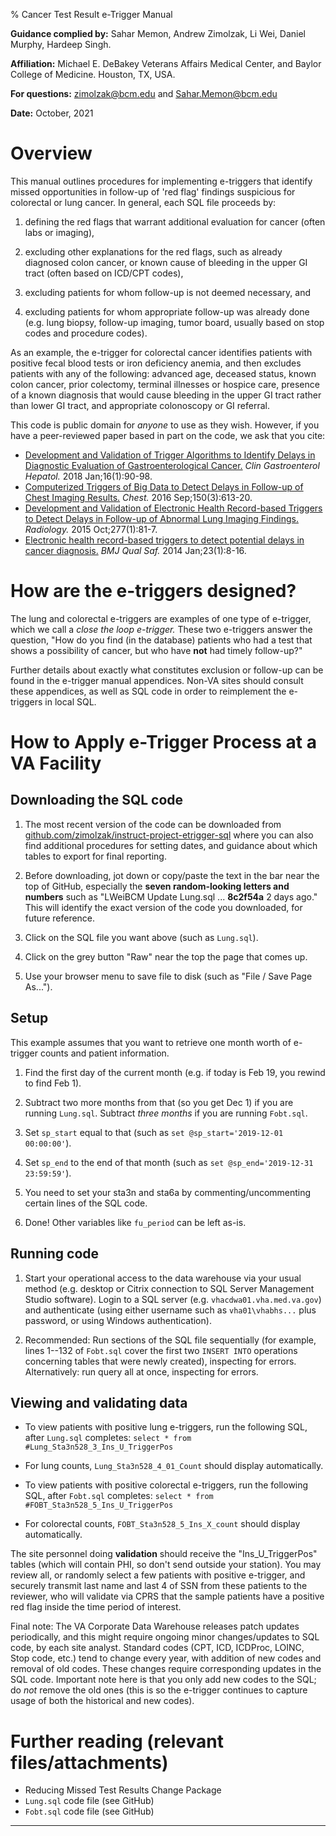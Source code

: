 % Cancer Test Result e-Trigger Manual

**Guidance complied by:** Sahar Memon, Andrew Zimolzak, Li Wei, Daniel
Murphy, Hardeep Singh.

**Affiliation:** Michael E. DeBakey Veterans Affairs Medical Center,
  and Baylor College of Medicine. Houston, TX, USA.

**For questions:** [zimolzak@bcm.edu](mailto:zimolzak@bcm.edu) and [Sahar.Memon@bcm.edu](mailto:Sahar.Memon@bcm.edu)

**Date:** October, 2021




# Overview

This manual outlines procedures for implementing e-triggers that
identify missed opportunities in follow-up of 'red flag' findings
suspicious for colorectal or lung cancer. In general, each SQL file
proceeds by:

1. defining the red flags that warrant additional evaluation for
    cancer (often labs or imaging),

2. excluding other explanations for the red flags, such as already
    diagnosed colon cancer, or known cause of bleeding in the upper GI
    tract (often based on ICD/CPT codes),

3. excluding patients for whom follow-up is not deemed necessary, and

4. excluding patients for whom appropriate follow-up was already done
    (e.g. lung biopsy, follow-up imaging, tumor board, usually based
    on stop codes and procedure codes).

As an example, the e-trigger for colorectal cancer identifies patients
with positive fecal blood tests or iron deficiency anemia, and then
excludes patients with any of the following: advanced age, deceased
status, known colon cancer, prior colectomy, terminal illnesses or
hospice care, presence of a known diagnosis that would cause bleeding
in the upper GI tract rather than lower GI tract, and appropriate
colonoscopy or GI referral.

This code is public domain for *anyone* to use as they wish. However,
if you have a peer-reviewed paper based in part on the code, we ask
that you cite:

- [Development and Validation of Trigger Algorithms to Identify Delays in Diagnostic Evaluation of Gastroenterological Cancer.](https://pubmed.ncbi.nlm.nih.gov/28804030/) *Clin Gastroenterol Hepatol.* 2018 Jan;16(1):90-98.
- [Computerized Triggers of Big Data to Detect Delays in Follow-up of Chest Imaging Results.](https://pubmed.ncbi.nlm.nih.gov/27178786/) *Chest.* 2016 Sep;150(3):613-20.
- [Development and Validation of Electronic Health Record-based Triggers to Detect Delays in Follow-up of Abnormal Lung Imaging Findings.](https://pubmed.ncbi.nlm.nih.gov/25961634/) *Radiology.* 2015 Oct;277(1):81-7.
- [Electronic health record-based triggers to detect potential delays in cancer diagnosis.](https://pubmed.ncbi.nlm.nih.gov/23873756/) *BMJ Qual Saf.* 2014 Jan;23(1):8-16.




# How are the e-triggers designed?

The lung and colorectal e-triggers are examples of one type of
e-trigger, which we call a *close the loop e-trigger.* These two
e-triggers answer the question, "How do you find (in the database)
patients who had a test that shows a possibility of cancer, but who
have **not** had timely follow-up?"

Further details about exactly what constitutes exclusion or follow-up
can be found in the e-trigger manual appendices. Non-VA sites should
consult these appendices, as well as SQL code in order to reimplement
the e-triggers in local SQL.




# How to Apply e-Trigger Process at a VA Facility

## Downloading the SQL code

1. The most recent version of the code can be downloaded from
    [github.com/zimolzak/instruct-project-etrigger-sql](https://github.com/zimolzak/instruct-project-etrigger-sql)
    where you can also find additional procedures for setting dates,
    and guidance about which tables to export for final reporting.

2. Before downloading, jot down or copy/paste the text in the bar near
    the top of GitHub, especially the **seven random-looking letters
    and numbers** such as "LWeiBCM Update Lung.sql ... **8c2f54a** 2
    days ago." This will identify the exact version of the code you
    downloaded, for future reference.

3. Click on the SQL file you want above (such as `Lung.sql`).

4. Click on the grey button "Raw" near the top the page that comes up.

5. Use your browser menu to save file to disk (such as "File / Save
    Page As...").




## Setup

This example assumes that you want to retrieve one month worth of
e-trigger counts and patient information.

1. Find the first day of the current month (e.g. if today is Feb 19,
    you rewind to find Feb 1).

2. Subtract two more months from that (so you get Dec 1) if you are
    running `Lung.sql`. Subtract *three months* if you are running
    `Fobt.sql`.

3. Set `sp_start` equal to that (such as `set @sp_start='2019-12-01
00:00:00'`).

4. Set `sp_end` to the end of that month (such as `set
@sp_end='2019-12-31 23:59:59'`).

5. You need to set your sta3n and sta6a by commenting/uncommenting
certain lines of the SQL code.

6. Done! Other variables like `fu_period` can be left as-is.




## Running code

1. Start your operational access to the data warehouse via your usual
    method (e.g. desktop or Citrix connection to SQL Server Management
    Studio software). Login to a SQL server (e.g.
    `vhacdwa01.vha.med.va.gov`) and authenticate (using either
    username such as `vha01\vhabhs...` plus password, or using Windows
    authentication).

2. Recommended: Run sections of the SQL file sequentially (for
    example, lines 1--132 of `Fobt.sql` cover the first two `INSERT
    INTO` operations concerning tables that were newly created),
    inspecting for errors. Alternatively: run query all at once,
    inspecting for errors.




## Viewing and validating data

- To view patients with positive lung e-triggers, run the following
SQL, after `Lung.sql` completes: `select * from
#Lung_Sta3n528_3_Ins_U_TriggerPos`

- For lung counts, `Lung_Sta3n528_4_01_Count` should display automatically.

- To view patients with positive colorectal e-triggers, run the
following SQL, after `Fobt.sql` completes: `select * from
#FOBT_Sta3n528_5_Ins_U_TriggerPos`

- For colorectal counts, `FOBT_Sta3n528_5_Ins_X_count` should display
  automatically.

The site personnel doing **validation** should receive the
"Ins_U_TriggerPos" tables (which will contain PHI, so don't send
outside your station). You may review all, or randomly select a few
patients with positive e-trigger, and securely transmit last name and
last 4 of SSN from these patients to the reviewer, who will validate
via CPRS that the sample patients have a positive red flag inside the
time period of interest.

Final note: The VA Corporate Data Warehouse releases patch updates
periodically, and this might require ongoing minor changes/updates to
SQL code, by each site analyst. Standard codes (CPT, ICD, ICDProc,
LOINC, Stop code, etc.) tend to change every year, with addition of new
codes and removal of old codes. These changes require corresponding
updates in the SQL code. Important note here is that you only add new
codes to the SQL; do *not* remove the old ones (this is so the e-trigger
continues to capture usage of both the historical and new codes).




# Further reading (relevant files/attachments)

- Reducing Missed Test Results Change Package
- `Lung.sql` code file (see GitHub)
- `Fobt.sql` code file (see GitHub)


---


